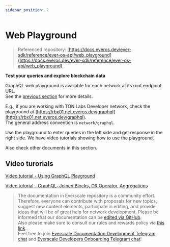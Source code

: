```yaml
---
sidebar_position: 2
---
```


# Web Playground

> Referenced repository: [https://docs.everos.dev/ever-sdk/reference/ever-os-api/web_playground](https://docs.everos.dev/ever-sdk/reference/ever-os-api/web_playground)

**Test your queries and explore blockchain data**

GraphQL web playground is available for each network at its root endpoint URL.  
See the [previous section](networks.md) for more details.

E.g., if you are working with TON Labs Developer network, check the playground at [https://rbx01.net.everos.dev/graphql](https://rbx01.net.everos.dev/graphql).  
The general address convention is `network/graphql`.

Use the playground to enter queries in the left side and get response in the right side. We have video tutorials showing how to use the playground.

Also check other documents in this section.

## Video turorials

[<u>Video tutorial - Using GraphQL Playground</u>](https://www.youtube.com/watch?v=ZQJpd0vJCgA)


[<u>Video tutorial - GraphQL: Joined Blocks, OR Operator, Aggregations</u>](https://www.youtube.com/watch?v=8dNAv5vsYRI)

>  The documentation in Everscale repository is a community effort. Therefore, everyone can contribute with proposals for new topics, suggest new content elements, participate in editing, and provide ideas that will be of great help for network development.
Please be informed that our documentation can be [edited via GitHub](https://github.com/everscale-org/docs/issues).  
  Also please make sure to consult our rules and rewards policy via [this link](https://docs.everscale.network/contribute/hot-streams/documentations).  
  Feel free to join [Everscale Documentation Development Telegram chat](https://t.me/+C2IpQXWZtCwxYzEy) and [Everscale Developers Onboarding Telegram chat](https://t.me/+Vca1Gs6uPzIyNWVi)!
